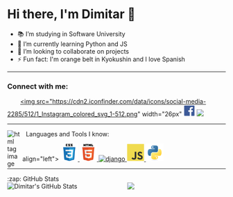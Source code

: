 ### <h1> Hi there, I'm Dimitar 👋 </h1>
- 📚 I’m studying in Software University
- 🌱 I’m currently learning Python and JS
- 👯 I’m looking to collaborate on projects
- ⚡ Fun fact: I'm orange belt in Kyokushin and I love Spanish

---

### Connect with me:

<a style="padding-left: 30px;" href="https://www.instagram.com/_mitaka04/"> <img src="https://cdn2.iconfinder.com/data/icons/social-media-2285/512/1_Instagram_colored_svg_1-512.png" width="26px" </a>
<a href="https://www.facebook.com/profile.php?id=100004329915600"> <img src="https://github.com/devicons/devicon/blob/v2.14.0/icons/facebook/facebook-plain.svg" alt="facebook" width="26px"></a>
<a href="https://www.linkedin.com/in/dimitar-dimitrov-10b602222/"> <img src="https://cdn2.iconfinder.com/data/icons/social-media-2285/512/1_Linkedin_unofficial_colored_svg-512.png" width="26px"> </a>
    
    
---

<img align="left" alt="html tag image" src="https://media2.giphy.com/media/QssGEmpkyEOhBCb7e1/giphy.gif?cid=ecf05e47a0n3gi1bfqntqmob8g9aid1oyj2wr3ds3mg700bl&rid=giphy.gif" width="30" style="margin-right: 5px;"> &nbsp; Languages and Tools I know:

<p>
align="left"> <a href="https://www.w3schools.com/css/" target="_blank" rel="noreferrer"> 
<img src="https://raw.githubusercontent.com/devicons/devicon/master/icons/css3/css3-original-wordmark.svg" alt="css3" width="40" height="40"/> </a>
<a href="https://www.djangoproject.com/" target="_blank" rel="noreferrer"> 
<img src="https://raw.githubusercontent.com/devicons/devicon/master/icons/html5/html5-original-wordmark.svg" alt="html5" width="40" height="40"/> </a>
<a href="https://developer.mozilla.org/en-US/docs/Web/JavaScript" target="_blank" rel="noreferrer">
<img src="https://cdn.worldvectorlogo.com/logos/django.svg" alt="django" width="40" height="40"/> </a> <a href="https://www.w3.org/html/" target="_blank" rel="noreferrer">
<img src="https://raw.githubusercontent.com/devicons/devicon/master/icons/javascript/javascript-original.svg" alt="javascript" width="40" height="40"/> </a>
<a href="https://www.python.org" target="_blank" rel="noreferrer"> <img src="https://raw.githubusercontent.com/devicons/devicon/master/icons/python/python-original.svg" alt="python" width="40" height="40"/> </a> 
</p>

---

<summary>:zap: GitHub Stats</summary>

<div>
  <img display:flex width="40%" align="left" alt="Dimitar's GitHub Stats" src="https://github-readme-stats-git-masterrstaa-rickstaa.vercel.app/api?username=DimitarDimitr0v&show_icons=true&hide_border=false&title_color=ff652f&icon_color=FFE400&bg_color=09131B&text_color=ffffff&border_color=0c1a25" />
  
  <img display:flex align="right" width="45%" src="https://github-readme-stats-git-masterrstaa-rickstaa.vercel.app/api/top-langs/?username=DimitarDimitr0v&layout=compact&bg_color=09131B&hide_border=true" />
</div>
  
